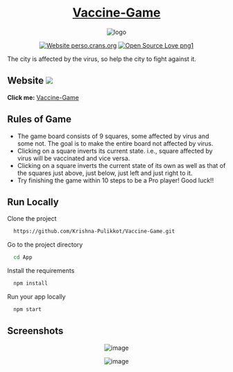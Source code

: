 
<div align="center" display="flex">
  
# [Vaccine-Game](https://vaccine-game.netlify.app/)       
![logo](https://github.com/Krishna-Pulikkot/Vaccine-Game/assets/70850484/61408f15-4df9-4e74-8a12-8dcb6e2a0b89)

</div>

<div align="center">
  
  [![Website perso.crans.org](https://img.shields.io/website-up-down-green-red/https/perso.crans.org.svg)](https://perso.crans.org/)
  [![Open Source Love png1](https://badges.frapsoft.com/os/v1/open-source.png?v=103)](https://github.com/ellerbrock/open-source-badges/)
  
</div>



The city is affected by the virus, so help the city to fight against it. 

## Website  <img src="https://api.netlify.com/api/v1/badges/985fc59f-696c-49b8-b433-461eb716f315/deploy-status">
**Click me:** 
[Vaccine-Game](https://vaccine-game.netlify.app/)

## Rules of Game
<ul>
  <li>The game board consists of 9 squares, some affected by virus and some not. The goal is to make the entire board not affected by virus.</li>
  <li>Clicking on a square inverts its current state. i.e., square affected by virus will be vaccinated and vice versa.</li>
  <li>Clicking on a square inverts the current state of its own as well as that of the squares just above, just below, just left and just right to it.</li>
  <li>Try finishing the game within 10 steps to be a Pro player! Good luck!!</li>
</ul>

## Run Locally

Clone the project

```bash
  https://github.com/Krishna-Pulikkot/Vaccine-Game.git
```

Go to the project directory

```bash
  cd App
```

Install the requirements

```bash
  npm install
```

Run your app locally

```bash
  npm start
```


## Screenshots
<div align="center">

![image](https://github.com/Krishna-Pulikkot/Vaccine-Game/assets/70850484/0f7497ea-11fc-4c21-b096-f364c845a8ac)


![image](https://github.com/Krishna-Pulikkot/Vaccine-Game/assets/70850484/6c8657d4-76aa-4f19-8105-398ac229b28f)

</div>
